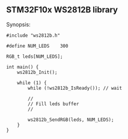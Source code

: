 STM32F10x WS2812B library
-------------------------

Synopsis:

    #include "ws2812b.h"

    #define NUM_LEDS    300

    RGB_t leds[NUM_LEDS];

    int main() {
        ws2812b_Init();

        while (1) {
            while (!ws2812b_IsReady()); // wait

            //
            // Fill leds buffer
            //

            ws2812b_SendRGB(leds, NUM_LEDS);
        }
    }
